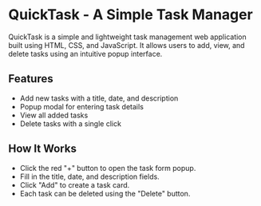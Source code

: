 # QuickTask - A Simple Task Manager

QuickTask is a simple and lightweight task management web application built using HTML, CSS, and JavaScript. It allows users to add, view, and delete tasks using an intuitive popup interface.

## Features
- Add new tasks with a title, date, and description
- Popup modal for entering task details
- View all added tasks
- Delete tasks with a single click

## How It Works
- Click the red "+" button to open the task form popup.
- Fill in the title, date, and description fields.
- Click "Add" to create a task card.
- Each task can be deleted using the "Delete" button.
